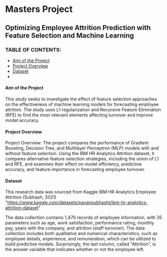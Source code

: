 # Masters Project <a name="mastersproject"></a> 
## Optimizing Employee Attrition Prediction with Feature Selection and Machine Learning

### TABLE OF CONTENTS:
- [Aim of the Project](#aim-of-the-project)
- [Project Overview](#project-overview)
- [Dataset](#dataset)
- 
#### Aim of the Project <a name="aim-of-the-project"></a>
This study seeks to investigate the effect of feature selection approaches on the effectiveness of machine learning models for forecasting employee attrition. The study uses L1 regularization and Recursive Feature Elimination (RFE) to find the most relevant elements affecting turnover and improve model accuracy.

#### Project Overview <a name="project-overview"></a>
Project Overview: The project compares the performance of Gradient Boosting, Decision Tree, and Multilayer Perceptron (MLP) models with and without feature selection. Using the IBM HR Analytics Attrition dataset, it compares alternative feature selection strategies, including the union of L1 and RFE, and examines their effect on model efficiency, predictive accuracy, and feature importance in forecasting employee turnover.

#### Dataset <a name="dataset"></a>
This research data was sourced from Kaggle IBM HR Analytics Employee Attrition (Subhash, 2021)
"https://www.kaggle.com/datasets/pavansubhasht/ibm-hr-analytics-attrition-dataset"

The data collection contains 1,470 records of employee information, with 35 parameters such as age, work satisfaction, performance rating, monthly pay, years with the company, and attrition (staff turnover). The data collection includes both qualitative and numerical characteristics, such as employee details, experience, and remuneration, which can be utilized to build predictive models. Surprisingly, the last column, called "Attrition", is the answer variable that indicates whether or not the employee left. 
